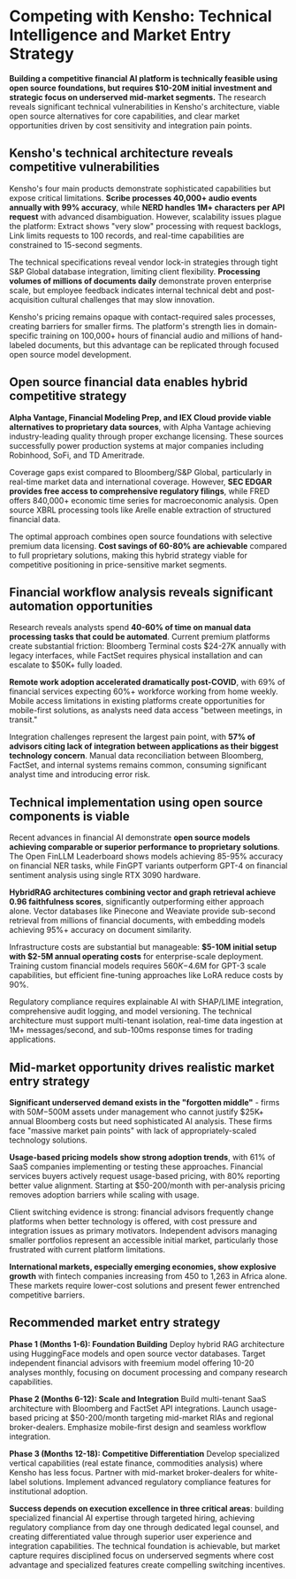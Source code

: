 # Competing with Kensho: Technical Intelligence and Market Entry Strategy

**Building a competitive financial AI platform is technically feasible using open source foundations, but requires $10-20M initial investment and strategic focus on underserved mid-market segments.** The research reveals significant technical vulnerabilities in Kensho's architecture, viable open source alternatives for core capabilities, and clear market opportunities driven by cost sensitivity and integration pain points.

## Kensho's technical architecture reveals competitive vulnerabilities

Kensho's four main products demonstrate sophisticated capabilities but expose critical limitations. **Scribe processes 40,000+ audio events annually with 99% accuracy**, while **NERD handles 1M+ characters per API request** with advanced disambiguation. However, scalability issues plague the platform: Extract shows "very slow" processing with request backlogs, Link limits requests to 100 records, and real-time capabilities are constrained to 15-second segments.

The technical specifications reveal vendor lock-in strategies through tight S&P Global database integration, limiting client flexibility. **Processing volumes of millions of documents daily** demonstrate proven enterprise scale, but employee feedback indicates internal technical debt and post-acquisition cultural challenges that may slow innovation.

Kensho's pricing remains opaque with contact-required sales processes, creating barriers for smaller firms. The platform's strength lies in domain-specific training on 100,000+ hours of financial audio and millions of hand-labeled documents, but this advantage can be replicated through focused open source model development.

## Open source financial data enables hybrid competitive strategy

**Alpha Vantage, Financial Modeling Prep, and IEX Cloud provide viable alternatives to proprietary data sources**, with Alpha Vantage achieving industry-leading quality through proper exchange licensing. These sources successfully power production systems at major companies including Robinhood, SoFi, and TD Ameritrade.

Coverage gaps exist compared to Bloomberg/S&P Global, particularly in real-time market data and international coverage. However, **SEC EDGAR provides free access to comprehensive regulatory filings**, while FRED offers 840,000+ economic time series for macroeconomic analysis. Open source XBRL processing tools like Arelle enable extraction of structured financial data.

The optimal approach combines open source foundations with selective premium data licensing. **Cost savings of 60-80% are achievable** compared to full proprietary solutions, making this hybrid strategy viable for competitive positioning in price-sensitive market segments.

## Financial workflow analysis reveals significant automation opportunities

Research reveals analysts spend **40-60% of time on manual data processing tasks that could be automated**. Current premium platforms create substantial friction: Bloomberg Terminal costs $24-27K annually with legacy interfaces, while FactSet requires physical installation and can escalate to $50K+ fully loaded.

**Remote work adoption accelerated dramatically post-COVID**, with 69% of financial services expecting 60%+ workforce working from home weekly. Mobile access limitations in existing platforms create opportunities for mobile-first solutions, as analysts need data access "between meetings, in transit."

Integration challenges represent the largest pain point, with **57% of advisors citing lack of integration between applications as their biggest technology concern**. Manual data reconciliation between Bloomberg, FactSet, and internal systems remains common, consuming significant analyst time and introducing error risk.

## Technical implementation using open source components is viable

Recent advances in financial AI demonstrate **open source models achieving comparable or superior performance to proprietary solutions**. The Open FinLLM Leaderboard shows models achieving 85-95% accuracy on financial NER tasks, while FinGPT variants outperform GPT-4 on financial sentiment analysis using single RTX 3090 hardware.

**HybridRAG architectures combining vector and graph retrieval achieve 0.96 faithfulness scores**, significantly outperforming either approach alone. Vector databases like Pinecone and Weaviate provide sub-second retrieval from millions of financial documents, with embedding models achieving 95%+ accuracy on document similarity.

Infrastructure costs are substantial but manageable: **$5-10M initial setup with $2-5M annual operating costs** for enterprise-scale deployment. Training custom financial models requires $560K-$4.6M for GPT-3 scale capabilities, but efficient fine-tuning approaches like LoRA reduce costs by 90%.

Regulatory compliance requires explainable AI with SHAP/LIME integration, comprehensive audit logging, and model versioning. The technical architecture must support multi-tenant isolation, real-time data ingestion at 1M+ messages/second, and sub-100ms response times for trading applications.

## Mid-market opportunity drives realistic market entry strategy

**Significant underserved demand exists in the "forgotten middle"** - firms with $50M-$500M assets under management who cannot justify $25K+ annual Bloomberg costs but need sophisticated AI analysis. These firms face "massive market pain points" with lack of appropriately-scaled technology solutions.

**Usage-based pricing models show strong adoption trends**, with 61% of SaaS companies implementing or testing these approaches. Financial services buyers actively request usage-based pricing, with 80% reporting better value alignment. Starting at $50-200/month with per-analysis pricing removes adoption barriers while scaling with usage.

Client switching evidence is strong: financial advisors frequently change platforms when better technology is offered, with cost pressure and integration issues as primary motivators. Independent advisors managing smaller portfolios represent an accessible initial market, particularly those frustrated with current platform limitations.

**International markets, especially emerging economies, show explosive growth** with fintech companies increasing from 450 to 1,263 in Africa alone. These markets require lower-cost solutions and present fewer entrenched competitive barriers.

## Recommended market entry strategy

**Phase 1 (Months 1-6): Foundation Building**
Deploy hybrid RAG architecture using HuggingFace models and open source vector databases. Target independent financial advisors with freemium model offering 10-20 analyses monthly, focusing on document processing and company research capabilities.

**Phase 2 (Months 6-12): Scale and Integration**
Build multi-tenant SaaS architecture with Bloomberg and FactSet API integrations. Launch usage-based pricing at $50-200/month targeting mid-market RIAs and regional broker-dealers. Emphasize mobile-first design and seamless workflow integration.

**Phase 3 (Months 12-18): Competitive Differentiation**
Develop specialized vertical capabilities (real estate finance, commodities analysis) where Kensho has less focus. Partner with mid-market broker-dealers for white-label solutions. Implement advanced regulatory compliance features for institutional adoption.

**Success depends on execution excellence in three critical areas**: building specialized financial AI expertise through targeted hiring, achieving regulatory compliance from day one through dedicated legal counsel, and creating differentiated value through superior user experience and integration capabilities. The technical foundation is achievable, but market capture requires disciplined focus on underserved segments where cost advantage and specialized features create compelling switching incentives.